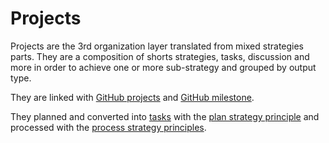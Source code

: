 # Projects

Projects are the 3rd organization layer translated from mixed strategies parts. They are a composition of shorts strategies, tasks, discussion and more in order to achieve one or more sub-strategy and grouped by output type.

They are linked with [GitHub projects](https://github.com/esteem8app/esteem8app.github.io/projects) and [GitHub milestone](https://github.com/esteem8app/esteem8app.github.io/milestones).

They planned and converted into [tasks](https://github.com/esteem8app/esteem8app.github.io/labels/todo) with the [plan strategy principle](https://github.com/esteem8app/esteem8app.github.io/blob/master/docs/work-the-system/tools/plan-strategy-principles.md) and processed with the [process strategy principles](https://github.com/esteem8app/esteem8app.github.io/blob/master/docs/work-the-system/tools/process-strategy-principles.md).
